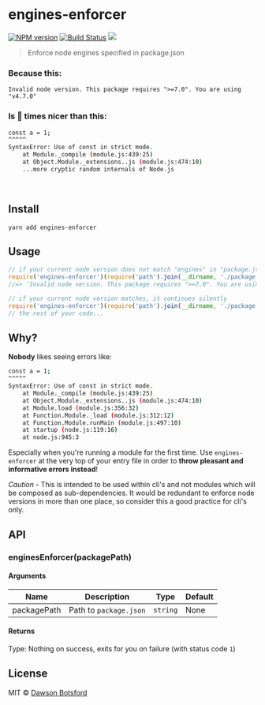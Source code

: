 # engines-enforcer
[![NPM version][npm-image]][npm-url] [![Build Status][travis-image]][travis-url] ![][node-version-image]

> Enforce node engines specified in package.json

### Because this:

`Invalid node version. This package requires ">=7.0". You are using "v4.7.0"`

### Is 💯 times nicer than this:

```sh
const a = 1;
^^^^^
SyntaxError: Use of const in strict mode.
    at Module._compile (module.js:439:25)
    at Object.Module._extensions..js (module.js:474:10)
    ...more cryptic random internals of Node.js
```

<br/>

## Install

```
yarn add engines-enforcer
```

## Usage

```js
// if your current node version does not match "engines" in "package.json"
require('engines-enforcer')(require('path').join(__dirname, './package.json'));
//=> 'Invalid node version. This package requires ">=7.0". You are using "v4.7.0"'
```

```js
// if your current node version matches, it continues silently
require('engines-enforcer')(require('path').join(__dirname, './package.json'));
// the rest of your code...
```

## Why?

**Nobody** likes seeing errors like:

```sh
const a = 1;
^^^^^
SyntaxError: Use of const in strict mode.
    at Module._compile (module.js:439:25)
    at Object.Module._extensions..js (module.js:474:10)
    at Module.load (module.js:356:32)
    at Function.Module._load (module.js:312:12)
    at Function.Module.runMain (module.js:497:10)
    at startup (node.js:119:16)
    at node.js:945:3
```

Especially when you're running a module for the first time. Use `engines-enforcer` at the very top of your entry file in order to **throw pleasant and informative errors instead**!

*Caution* - This is intended to be used within cli's and not modules which will be composed as sub-dependencies. It would be redundant to enforce node versions in more than one place, so consider this a good practice for cli's only.

## API

### enginesEnforcer(packagePath)

#### Arguments

| Name    | Description                     |   Type   |  Default  |
| ------- | ------------------------------- | -------- |  -------  |
| packagePath  | Path to `package.json`     | `string` |   None    |

#### Returns

Type: Nothing on success, exits for you on failure (with status code `1`)

## License

MIT © [Dawson Botsford](http://dawsonbotsford.com)

[npm-image]: https://badge.fury.io/js/engines-enforcer.svg
[npm-url]: https://npmjs.org/package/engines-enforcer
[travis-image]: https://travis-ci.org/dawsbot/engines-enforcer.svg?branch=master
[travis-url]: https://travis-ci.org/dawsbot/engines-enforcer
[node-version-image]: https://img.shields.io/badge/Node-%3E%3Dv0.10.0-ff69b4.svg
